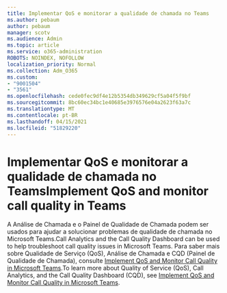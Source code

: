 ```yaml
---
title: Implementar QoS e monitorar a qualidade de chamada no Teams
ms.author: pebaum
author: pebaum
manager: scotv
ms.audience: Admin
ms.topic: article
ms.service: o365-administration
ROBOTS: NOINDEX, NOFOLLOW
localization_priority: Normal
ms.collection: Adm_O365
ms.custom:
- "9001504"
- "3561"
ms.openlocfilehash: cede0fec9df4e12b5354db349629cf5a04f5f9bf
ms.sourcegitcommit: 8bc60ec34bc1e40685e3976576e04a2623f63a7c
ms.translationtype: MT
ms.contentlocale: pt-BR
ms.lasthandoff: 04/15/2021
ms.locfileid: "51829220"
---
```

# <a name="implement-qos-and-monitor-call-quality-in-teams"></a><span data-ttu-id="81eb2-102">Implementar QoS e monitorar a qualidade de chamada no Teams</span><span class="sxs-lookup"><span data-stu-id="81eb2-102">Implement QoS and monitor call quality in Teams</span></span>

<span data-ttu-id="81eb2-103">A Análise de Chamada e o Painel de Qualidade de Chamada podem ser usados para ajudar a solucionar problemas de qualidade de chamada no Microsoft Teams.</span><span class="sxs-lookup"><span data-stu-id="81eb2-103">Call Analytics and the Call Quality Dashboard can be used to help troubleshoot call quality issues in Microsoft Teams.</span></span> <span data-ttu-id="81eb2-104">Para saber mais sobre Qualidade de Serviço (QoS), Análise de Chamada e CQD (Painel de Qualidade de Chamada), consulte [Implement QoS and Monitor Call Quality in Microsoft Teams](https://docs.microsoft.com/microsoftteams/monitor-call-quality-qos).</span><span class="sxs-lookup"><span data-stu-id="81eb2-104">To learn more about Quality of Service (QoS), Call Analytics, and the Call Quality Dashboard (CQD), see [Implement QoS and Monitor Call Quality in Microsoft Teams](https://docs.microsoft.com/microsoftteams/monitor-call-quality-qos).</span></span> 
